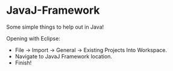 # JavaJ-Framework
Some simple things to help out in Java!

Opening with Eclipse:
- File -> Import -> General -> Existing Projects Into Workspace.
- Navigate to JavaJ Framework location.
- Finish!
